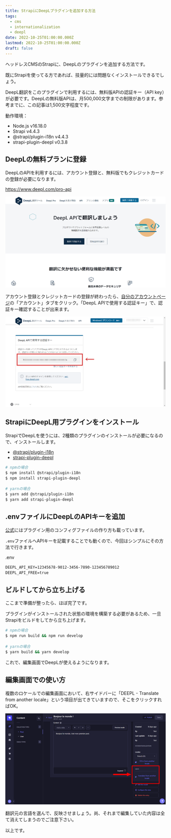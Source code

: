 ```yaml
---
title: StrapiにDeepLプラグインを追加する方法
tags:
  - cms
  - internationalization
  - deepl
date: 2022-10-25T01:00:00.000Z
lastmod: 2022-10-25T01:00:00.000Z
draft: false
---
```


ヘッドレスCMSのStrapiに、DeepLのプラグインを追加する方法です。

既にStrapiを使ってる方であれば、技量的には問題なくインストールできるでしょう。

DeepL翻訳をこのプラグインで利用するには、無料版APIの認証キー（API key）が必要です。DeepLの無料版APIは、月500,000文字までの制限があります。参考までに、この記事は1,500文字程度です。

動作環境：

- Node.js v16.18.0
- Strapi v4.4.3
- @strapi/plugin-i18n v4.4.3
- strapi-plugin-deepl v0.3.8

## DeepLの無料プランに登録

DeepLのAPIを利用するには、アカウント登録と、無料版でもクレジットカードの登録が必要になります。

https://www.deepl.com/pro-api

![DeepLのAPIトップページ](../../../images/deepl01.ja.png "DeepL APIのトップページ &copy;DeepL")

アカウント登録とクレジットカードの登録が終わったら、[自分のアカウントページ](https://www.deepl.com/account/summary)の「アカウント」タブをクリック。「DeepL APIで使用する認証キー」で、認証キー確認することが出来ます。

![DeepLのアカウントページ](../../../images/deepl02.ja.png "DeepLのアカウントページ &copy;DeepL")

## StrapiにDeepL用プラグインをインストール

StrapiでDeepLを使うには、2種類のプラグインのインストールが必要になるので、インストールします。

- [@strapi/plugin-i18n](https://www.npmjs.com/package/@strapi/plugin-i18n)
- [strapi-plugin-deepl](https://market.strapi.io/plugins/strapi-plugin-deepl)

```bash
# npmの場合
$ npm install @strapi/plugin-i18n
$ npm install strapi-plugin-deepl

# yarnの場合
$ yarn add @strapi/plugin-i18n
$ yarn add strapi-plugin-deepl
```

## .envファイルにDeepLのAPIキーを追加

[公式](https://market.strapi.io/plugins/strapi-plugin-deepl)にはプラグイン用のコンフィグファイルの作り方も載っています。

`.env`ファイルへAPIキーを記載することでも動くので、今回はシンプルにその方法で行きます。

<div class="filename">.env</div>

```md
DEEPL_API_KEY=12345678-9012-3456-7890-123456789012
DEEPL_API_FREE=true
```

## ビルドしてから立ち上げる

ここまで準備が整ったら、ほぼ完了です。

プラグインがインストールされた状態の環境を構築する必要があるため、一旦Strapiをビルドをしてから立ち上げます。

```bash
# npmの場合
$ npm run build && npm run develop

# yarnの場合
$ yarn build && yarn develop
```

これで、編集画面でDeepLが使えるようになります。

## 編集画面での使い方

複数のロケールでの編集画面において、右サイドバーに「DEEPL - Translate from another locale」という項目が出てきていますので、そこをクリックすればOK。

![Strapiの編集画面](../../../images/strapi03.png "&copy;Strapi")

翻訳元の言語を選んで、反映させましょう。尚、それまで編集していた内容は全て消えてしまうのでご注意下さい。

以上です。